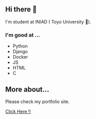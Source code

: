 ## Hi there 👋

I'm student at INIAD ( Toyo University 🗾).

### I'm good at ...
- Python
- Django
- Docker
- JS
- HTML
- C

## More about...
Please check my portfolio site.

<a href =  "https://dai-h15.github.io/my-portfolio/"> Click Here !!  </a>
